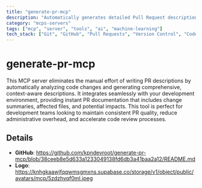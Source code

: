 ```yaml
---
title: "generate-pr-mcp"
description: "Automatically generates detailed Pull Request descriptions from code changes to streamline development workflows."
category: "mcps-servers"
tags: ["mcp", "server", "tools", "ai", "machine-learning"]
tech_stack: ["Git", "GitHub", "Pull Requests", "Version Control", "Code Review"]
---
```


# generate-pr-mcp

This MCP server eliminates the manual effort of writing PR descriptions by automatically analyzing code changes and generating comprehensive, context-aware descriptions. It integrates seamlessly with your development environment, providing instant PR documentation that includes change summaries, affected files, and potential impacts. This tool is perfect for development teams looking to maintain consistent PR quality, reduce administrative overhead, and accelerate code review processes.

## Details

- **GitHub**: https://github.com/kpndevroot/generate-pr-mcp/blob/38ceeb8e5d633a1233049138fd6db3a41baa2a12/README.md
- **Logo**: https://knhgkaawjfqqwmsgmxns.supabase.co/storage/v1/object/public/avatars/mcp/5zdzhvqf0ml.jpeg
